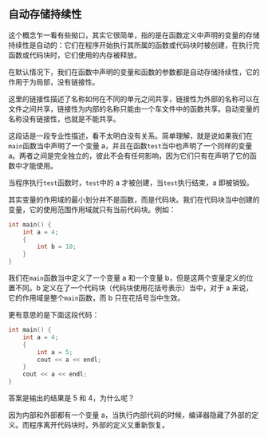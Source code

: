 ## 自动存储持续性

这个概念乍一看有些拗口，其实它很简单，指的是在函数定义中声明的变量的存储持续性是自动的：它们在程序开始执行其所属的函数或代码块时被创建，在执行完函数或代码块时，它们使用的内存被释放。

在默认情况下，我们在函数中声明的变量和函数的参数都是自动存储持续性，它的作用于为局部，没有链接性。

这里的链接性描述了名称如何在不同的单元之间共享，链接性为外部的名称可以在文件之间共享，链接性为内部的名称只能由一个车文件中的函数共享。自动变量的名称没有链接性，也就是不能共享。

这段话是一段专业性描述，看不太明白没有关系。简单理解，就是说如果我们在`main`函数当中声明了一个变量 a，并且在函数`test`当中也声明了一个同样的变量 a。两者之间是完全独立的，彼此不会有任何影响，因为它们只有在声明了它的函数中才能使用。

当程序执行`test`函数时，`test`中的 a 才被创建，当`test`执行结束，a 即被销毁。

其实变量的作用域的最小划分并不是函数，而是代码块。我们在代码块当中创建的变量，它的使用范围作用域就只有当前代码块。例如：

```C++
int main() {
	int a = 4;
    {
        int b = 10;
    }
}
```

我们在`main`函数当中定义了一个变量 a 和一个变量 b，但是这两个变量定义的位置不同。b 定义在了一个代码块（代码块使用花括号表示）当中，对于 a 来说，它的作用域是整个`main`函数，而 b 只在花括号当中生效。

更有意思的是下面这段代码：

```C++
int main() {
    int a = 4;
    {
        int a = 5;
        cout << a << endl;
    }
    cout << a << endl;
}
```

答案是输出的结果是 5 和 4，为什么呢？

因为内部和外部都有一个变量 a，当执行内部代码的时候，编译器隐藏了外部的定义。而程序离开代码块时，外部的定义又重新恢复。
